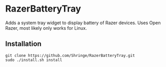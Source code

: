 # RazerBatteryTray
Adds a system tray widget to display battery of Razer devices. Uses Open Razer, most likely only works for Linux.

## Installation
```
git clone https://github.com/Shringe/RazerBatteryTray.git
sudo ./install.sh install 
```

